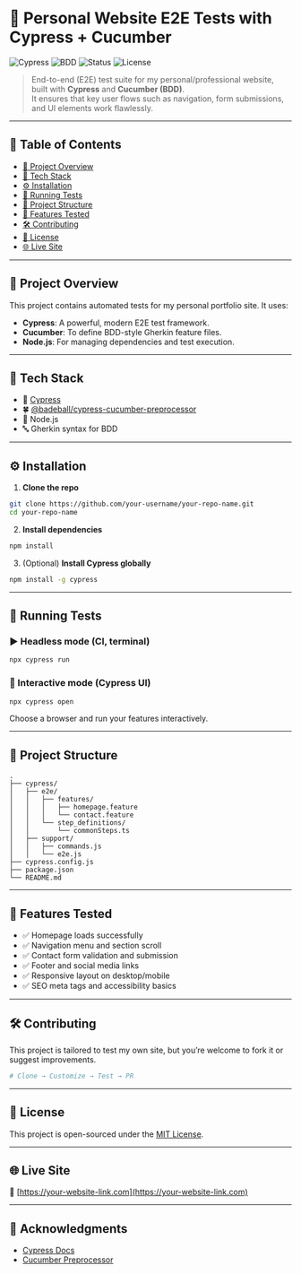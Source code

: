 # 🚀 Personal Website E2E Tests with Cypress + Cucumber

![Cypress](https://img.shields.io/badge/Cypress-Testing-brightgreen?logo=cypress)
![BDD](https://img.shields.io/badge/BDD-Cucumber-ff69b4?logo=cucumber)
![Status](https://img.shields.io/badge/Project-Active-blueviolet)
![License](https://img.shields.io/badge/License-MIT-blue)

> End-to-end (E2E) test suite for my personal/professional website, built with **Cypress** and **Cucumber (BDD)**.  
> It ensures that key user flows such as navigation, form submissions, and UI elements work flawlessly.

---

## 📌 Table of Contents

- [🚀 Project Overview](#-project-overview)
- [🧰 Tech Stack](#-tech-stack)
- [⚙️ Installation](#️-installation)
- [🧪 Running Tests](#-running-tests)
- [📁 Project Structure](#-project-structure)
- [🧠 Features Tested](#-features-tested)
- [🛠️ Contributing](#️-contributing)
- [📄 License](#-license)
- [🌐 Live Site](#-live-site)

---

## 🚀 Project Overview

This project contains automated tests for my personal portfolio site. It uses:

- **Cypress**: A powerful, modern E2E test framework.
- **Cucumber**: To define BDD-style Gherkin feature files.
- **Node.js**: For managing dependencies and test execution.

---

## 🧰 Tech Stack

- 🧪 [Cypress](https://www.cypress.io/)
- 🍀 [@badeball/cypress-cucumber-preprocessor](https://github.com/badeball/cypress-cucumber-preprocessor)
- 🔧 Node.js
- 🔤 Gherkin syntax for BDD

---

## ⚙️ Installation

1. **Clone the repo**

```bash
git clone https://github.com/your-username/your-repo-name.git
cd your-repo-name
```

2. **Install dependencies**

```bash
npm install
```

3. (Optional) **Install Cypress globally**

```bash
npm install -g cypress
```

---

## 🧪 Running Tests

### ▶️ Headless mode (CI, terminal)

```bash
npx cypress run
```

### 🧭 Interactive mode (Cypress UI)

```bash
npx cypress open
```

Choose a browser and run your features interactively.

---

## 📁 Project Structure

```
.
├── cypress/
│   ├── e2e/
│   │   ├── features/
│   │   │   ├── homepage.feature
│   │   │   └── contact.feature
│   │   └── step_definitions/
│   │       └── commonSteps.ts
│   ├── support/
│   │   ├── commands.js
│   │   └── e2e.js
├── cypress.config.js
├── package.json
└── README.md
```

---

## 🧠 Features Tested

- ✅ Homepage loads successfully
- ✅ Navigation menu and section scroll
- ✅ Contact form validation and submission
- ✅ Footer and social media links
- ✅ Responsive layout on desktop/mobile
- ✅ SEO meta tags and accessibility basics

---

## 🛠️ Contributing

This project is tailored to test my own site, but you’re welcome to fork it or suggest improvements.

```bash
# Clone → Customize → Test → PR
```

---

## 📄 License

This project is open-sourced under the [MIT License](LICENSE).

---

## 🌐 Live Site

🔗 [https://your-website-link.com](https://your-website-link.com)

---

## 🙌 Acknowledgments

- [Cypress Docs](https://docs.cypress.io/)
- [Cucumber Preprocessor](https://github.com/badeball/cypress-cucumber-preprocessor)
